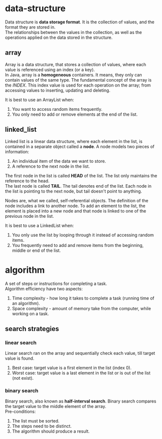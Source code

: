 # data-structure

Data structure is **data storage format**. It is the collection of values, and the format they are stored in.  
The relationships between the values in the collection, as well as the operations applied on the data stored in the structure.

## array

Array is a data structure, that stores a collection of values, where each value is referenced using an index (or a key).  
In Java, array is a **homogeneous** containers. It means, they only can contain values of the same type. The fundamental concept of the
array is the _INDEX_. This index value is used for each operation on the array; from accessing values to inserting, updating and deleting.

It is best to use an ArrayList when:

1. You want to access random items frequently.
2. You only need to add or remove elements at the end of the list.

## linked_list

Linked list is a linear data structure, where each element in the list, is contained in a separate object called a **node**. A node models
two pieces of information:

1. An individual item of the data we want to store.
2. A reference to the next node in the list.

The first node in the list is called **HEAD** of the list. The list only maintains the reference to the head.   
The last node is called **TAIL**. The tail denotes end of the list. Each node in the list is pointing to the next node, but tail doesn't
point to anything.

Nodes are, what we called, self-referential objects. The definition of the node includes a link to another node. To add an element to the
list, the element is placed into a new node and that node is linked to one of the previous node in the list.

It is best to use a LinkedList when:

1. You only use the list by looping through it instead of accessing random items.
2. You frequently need to add and remove items from the beginning, middle or end of the list.

# algorithm

A set of steps or instructions for completing a task.  
Algorithm efficiency have two aspects:

1. Time complexity - how long it takes to complete a task (running time of an algorithm).
2. Space complexity - amount of memory take from the computer, while working on a task.

## search strategies

### linear search

Linear search ran on the array and sequentially check each value, till target value is found.

1. Best case: target value is a first element in the list (index 0).
2. Worst case: target value is a last element in the list or is out of the list (not exist).

### binary search

Binary search, also known as **half-interval search**. Binary search compares the target value to the middle element of the array.  
Pre-conditions:

1. The list must be sorted.
2. The steps need to be distinct.
3. The algorithm should produce a result.